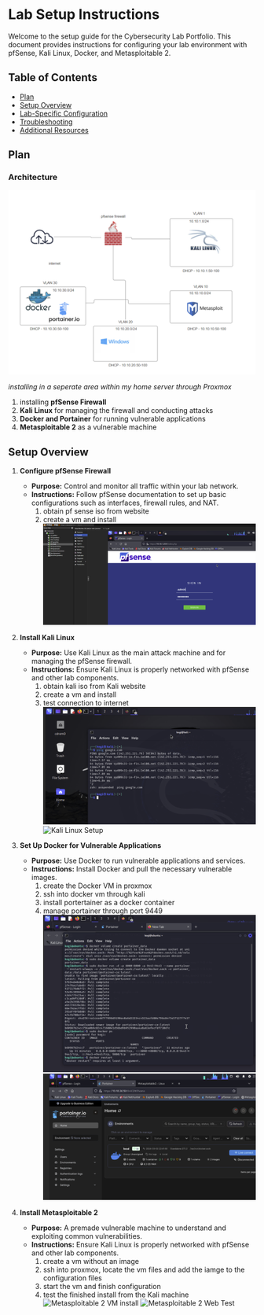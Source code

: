 # Lab Setup Instructions

Welcome to the setup guide for the Cybersecurity Lab Portfolio. This document provides instructions for configuring your lab environment with pfSense, Kali Linux, Docker, and Metasploitable 2.

## Table of Contents

- [Plan](#plan)
- [Setup Overview](#setup-overview)
- [Lab-Specific Configuration](#lab-specific-configuration)
- [Troubleshooting](#troubleshooting)
- [Additional Resources](#additional-resources)

## Plan
### Architecture 
![The Network Architecture](images/architecture.png)

*installing in a seperate area within my home server through Proxmox*

1. installing **pfSense Firewall**
2. **Kali Linux** for managing the firewall and conducting attacks
3. **Docker and Portainer** for running vulnerable applications
4. **Metasploitable 2** as a vulnerable machine

## Setup Overview

1. **Configure pfSense Firewall**

   - **Purpose:** Control and monitor all traffic within your lab network.
   - **Instructions:** Follow pfSense documentation to set up basic configurations such as interfaces, firewall rules, and NAT.
       1. obtain pf sense iso from website
       2. create a vm and install
![pfSense Configuration](images/pfsense.png)

2. **Install Kali Linux**

   - **Purpose:** Use Kali Linux as the main attack machine and for managing the pfSense firewall.
   - **Instructions:** Ensure Kali Linux is properly networked with pfSense and other lab components.
       1. obtain kali iso from Kali website
       2. create a vm and install
       3. test connection to internet
![Kali Linux Setup](images/kalitest.png)
![Kali Linux Setup](images/kalimanage.png)

3. **Set Up Docker for Vulnerable Applications**

   - **Purpose:** Use Docker to run vulnerable applications and services.
   - **Instructions:** Install Docker and pull the necessary vulnerable images.
        1. create the Docker VM in proxmox
        2. ssh into docker vm through kali
        3. install portertainer as a docker container
        4. manage portainer through port 9449
![Portainer SSH install](images/portssh.png)
![Portainer Web GUI](images/portweb.png)
  
4. **Install Metasploitable 2**
   - **Purpose:**  A premade vulnerable machine to understand and exploiting common vulnerabilities.
   - **Instructions:** Ensure Kali Linux is properly networked with pfSense and other lab components.
       1. create a vm without an image
       2. ssh into proxmox, locate the vm files and add the iamge to the configuration files
       3. start the vm and finish configuration
       4. test the finished install from the Kali machine
![Metasploitable 2 VM install](images/ms2vm.png)
![Metasploitable 2 Web Test](images/ms2test.png)
